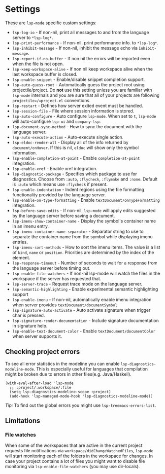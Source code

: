 Settings
========

These are `lsp-mode` specific custom settings:

- `lsp-log-io` - If non-nil, print all messages to and from the language server to `*lsp-log*`.
- `lsp-print-performance` - If non-nil, print performance info. to `*lsp-log*`.
- `lsp-inhibit-message` - If non-nil, inhibit the message echo via `inhibit-message`.
- `lsp-report-if-no-buffer` - If non nil the errors will be reported even when the file is not open.
- `lsp-keep-workspace-alive` - If non nil keep workspace alive when the last workspace buffer is closed.
- `lsp-enable-snippet` - Enable/disable snippet completion support.
- `lsp-auto-guess-root` - Automatically guess the project root using projectile/project. Do **not** use this setting unless you are familiar with `lsp-mode` internals and you are sure that all of your projects are following `projectile=/=project.el` conventions.
- `lsp-restart` - Defines how server exited event must be handled.
- `lsp-session-file` - File where session information is stored.
- `lsp-auto-configure` - Auto configure `lsp-mode`. When set to `t`, `lsp-mode` will auto-configure `lsp-ui` and `company-lsp`.
- `lsp-document-sync-method` - How to sync the document with the language server.
- `lsp-auto-execute-action` - Auto-execute single action.
- `lsp-eldoc-render-all` - Display all of the info returned by `document/onHover`. If this is nil, `eldoc` will show only the symbol information.
- `lsp-enable-completion-at-point` - Enable `completion-at-point` integration.
- `lsp-enable-xref` - Enable xref integration.
- `lsp-diagnostic-package` - Specifies which package to use for diagnostics. Choose from `:auto`, `:flycheck`, `:flymake` and `:none`. Default is `:auto` which means use `:flycheck` if present.
- `lsp-enable-indentation` - Indent regions using the file formatting functionality provided by the language server.
- `lsp-enable-on-type-formatting` - Enable `textDocument/onTypeFormatting` integration.
- `lsp-before-save-edits` - If non-nil, `lsp-mode` will apply edits suggested by the language server before saving a document.
- `lsp-imenu-show-container-name` - Display the symbol's container name in an imenu entry.
- `lsp-imenu-container-name-separator` - Separator string to use to separate the container name from the symbol while displaying imenu entries.
- `lsp-imenu-sort-methods` - How to sort the imenu items. The value is a list of `kind`, `name` or `position`. Priorities are determined by the index of the element.
- `lsp-response-timeout` - Number of seconds to wait for a response from the language server before timing out.
- `lsp-enable-file-watchers` - If non-nil lsp-mode will watch the files in the workspace if the server has requested that.
- `lsp-server-trace` - Request trace mode on the language server.
- `lsp-semantic-highlighting` - Enable experimental semantic highlighting support
- `lsp-enable-imenu` - If non-nil, automatically enable imenu integration when server provides `textDocument/documentSymbol`.
- `lsp-signature-auto-activate` - Auto activate signature when trigger char is pressed.
- `lsp-signature-render-documentation` - Include signature documentation in signature help.
- `lsp-enable-text-document-color` - Enable `textDocument/documentColor` when server supports it.

## Checking project errors

To see all error statistics in the modeline you can enable `lsp-diagnostics-modeline-mode`. This is especially useful for languages that compilation might be broken due to errors in other files(e.g. Java/Haskell).

```elisp
(with-eval-after-load 'lsp-mode
  ;; :project/:workspace/:file
  (setq lsp-diagnostics-modeline-scope :project)
  (add-hook 'lsp-managed-mode-hook 'lsp-diagnostics-modeline-mode))
```

_Tip:_ To find out the global errors you might use `lsp-treemacs-errors-list`.

## Limitations

### File watches

When some of the workspaces that are active in the current project requests file notifications via `workspace/didChangeWatchedFiles`, `lsp-mode` will start monitoring each of the folders in the workspace for changes. In case your project contains a lot of files you might want to disable file monitoring via `lsp-enable-file-watchers` (you may use dir-locals).

